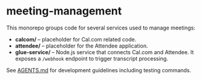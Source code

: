 # meeting-management

This monorepo groups code for several services used to manage meetings:

- **calcom/** – placeholder for Cal.com related code.
- **attendee/** – placeholder for the Attendee application.
- **glue-service/** – Node.js service that connects Cal.com and Attendee.
  It exposes a `/webhook` endpoint to trigger transcript processing.

See [AGENTS.md](AGENTS.md) for development guidelines including testing commands.

